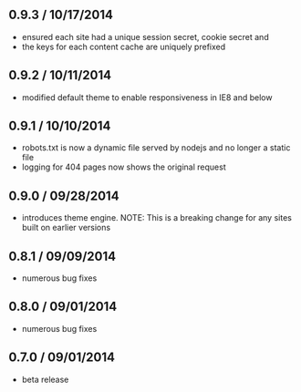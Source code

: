 0.9.3 / 10/17/2014
---
* ensured each site had a unique session secret, cookie secret and 
* the keys for each content cache are uniquely prefixed

0.9.2 / 10/11/2014
---
* modified default theme to enable responsiveness in IE8 and below


0.9.1 / 10/10/2014
---
* robots.txt is now a dynamic file served by nodejs and no longer a static file
* logging for 404 pages now shows the original request 

0.9.0 / 09/28/2014
---
* introduces theme engine.
NOTE: This is a breaking change for any sites built on earlier versions

0.8.1 / 09/09/2014
---
* numerous bug fixes

0.8.0 / 09/01/2014
---
* numerous bug fixes

0.7.0 / 09/01/2014
---
* beta release